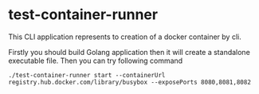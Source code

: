 # test-container-runner
This CLI application represents to creation of a docker container by cli.

Firstly you should build Golang application then it will create a standalone executable file. Then you can try following command

````
./test-container-runner start --containerUrl registry.hub.docker.com/library/busybox --exposePorts 8080,8081,8082
````

